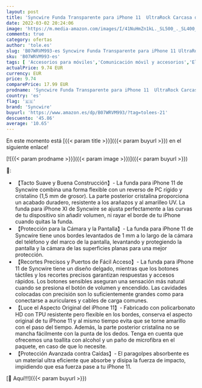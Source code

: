```yaml
---
layout: post
title: 'Syncwire Funda Transparente para iPhone 11  UltraRock Carcasa de iPhone 11 con Protección Avanzada contra Caídas y Tecnología de protección de Cojín de aire para iPhone 11  6 1” '
date: 2022-03-02 20:24:06
image: 'https://m.media-amazon.com/images/I/41NuHmZn1kL._SL500_._SL400_.jpg'
comments: true
category: ofertas
author: 'tole.es'
slug: 'B07WRVM993-es Syncwire Funda Transparente para iPhone 11 UltraRock...'
sku: 'B07WRVM993-es'
tags: [ 'Accesorios para móviles','Comunicación móvil y accesorios','Electrónica','Fundas y carcasas para teléfonos móviles','iphone','syncwire', ]
actualPrice: 9.74 EUR
currency: EUR
price: 9.74
comparePrice: 17.99 EUR
prodname: 'Syncwire Funda Transparente para iPhone 11  UltraRock Carcasa de iPhone 11 con Protección Avanzada contra Caídas y Tecnología de protección de Cojín de aire para iPhone 11  6 1” '
country: 'es'
flag: '🇪🇸'
brand: 'Syncwire'
buyurl: 'https://www.amazon.es/dp/B07WRVM993/?tag=tolees-21'
descuento: '45.86'
average: '10.65'
---
```


En este momento está [{{< param title >}}]({{< param buyurl >}}) en el siguiente enlace!

[![{{< param prodname >}}]({{< param image >}})]({{< param buyurl >}})

🔎:

- 【Tacto Suave y Buena Construcción】- La funda para iPhone 11 de Syncwire combina una forma flexible con un reverso de PC rígido y cristalino (1,5 mm de grosor). La parte posterior cristalina proporciona un acabado duradero, resistente a los arañazos y al amarilleo UV. La funda para iPhone XI de Syncwire se ajusta perfectamente a las curvas de tu dispositivo sin añadir volumen, ni rayar el borde de tu iPhone cuando quitas la funda.
- 【Protección para la Cámara y la Pantalla】- La funda para iPhone 11 de Syncwire tiene unos bordes levantados de 1 mm a lo largo de la cámara del teléfono y del marco de la pantalla, levantando y protegiendo la pantalla y la cámara de las superficies planas para una mejor protección.
- 【Recortes Precisos y Puertos de Fácil Acceso】- La funda para iPhone 11 de Syncwire tiene un diseño delgado, mientras que los botones táctiles y los recortes precisos garantizan respuestas y accesos rápidos. Los botones sensibles aseguran una sensación más natural cuando se presiona el botón de volumen y encendido. Las cavidades colocadas con precisión son lo suficientemente grandes como para conectarse a auriculares y cables de carga comunes.
- 【Luce el Aspecto Original del iPhone 11】- Fabricado con policarbonato HD con TPU resistente pero flexible en los bordes, conserva el aspecto original de tu iPhone 11 y al mismo tiempo evita que se torne amarillo con el paso del tiempo. Además, la parte posterior cristalina no se mancha fácilmente con la punta de los dedos. Tenga en cuenta que ofrecemos una toallita con alcohol y un paño de microfibra en el paquete, en caso de que lo necesite.
- 【Protección Avanzada contra Caídas】- El paragolpes absorbente es un material ultra eficiente que absorbe y disipa la fuerza de impacto, impidiendo que esa fuerza pase a tu iPhone 11.

[🛒 Aquí!!!]({{< param buyurl >}})
